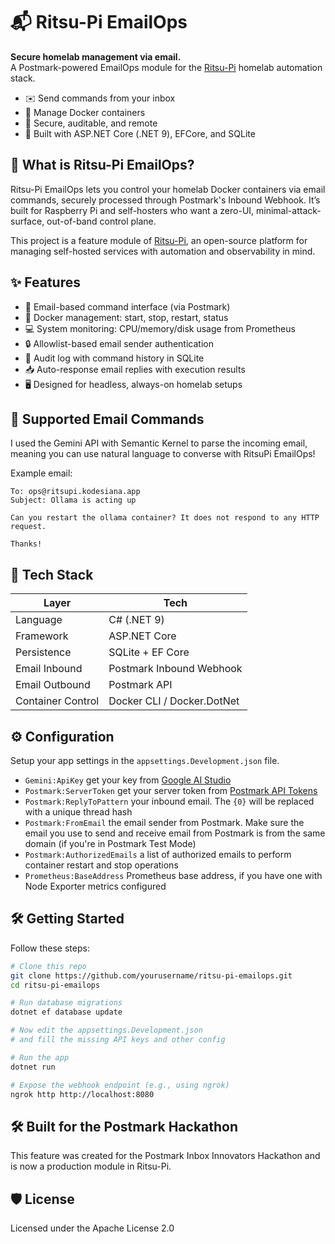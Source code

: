 # 📬 Ritsu-Pi EmailOps

**Secure homelab management via email.**  
A Postmark-powered EmailOps module for the [Ritsu-Pi](https://github.com/fahminlb33/ritsu-pi) homelab automation stack.

* ✉️ Send commands from your inbox  
* 🐳 Manage Docker containers  
* 🔐 Secure, auditable, and remote  
* 🧠 Built with ASP.NET Core (.NET 9), EFCore, and SQLite

## 🚀 What is Ritsu-Pi EmailOps?

Ritsu-Pi EmailOps lets you control your homelab Docker containers via email commands, securely processed through Postmark's Inbound Webhook. It’s built for Raspberry Pi and self-hosters who want a zero-UI, minimal-attack-surface, out-of-band control plane.

This project is a feature module of [Ritsu-Pi](https://github.com/yourusername/ritsu-pi), an open-source platform for managing self-hosted services with automation and observability in mind.

## ✨ Features

* 📩 Email-based command interface (via Postmark)
* 🐳 Docker management: start, stop, restart, status
* 💻 System monitoring: CPU/memory/disk usage from Prometheus
* 🔒 Allowlist-based email sender authentication
* 🧾 Audit log with command history in SQLite
* 📥 Auto-response email replies with execution results
* 🖥️ Designed for headless, always-on homelab setups

## 📨 Supported Email Commands

I used the Gemini API with Semantic Kernel to parse the incoming email, meaning you can use natural language to converse with RitsuPi EmailOps!

Example email:

```plain
To: ops@ritsupi.kodesiana.app
Subject: Ollama is acting up

Can you restart the ollama container? It does not respond to any HTTP request.

Thanks!
```

## 🧩 Tech Stack

| Layer | Tech |
|-------|------|
| Language | C# (.NET 9) |
| Framework | ASP.NET Core |
| Persistence | SQLite + EF Core |
| Email Inbound | Postmark Inbound Webhook |
| Email Outbound | Postmark API |
| Container Control | Docker CLI / Docker.DotNet |

## ⚙️ Configuration

Setup your app settings in the `appsettings.Development.json` file.

* `Gemini:ApiKey` get your key from [Google AI Studio](https://aistudio.google.com/app/apikey)
* `Postmark:ServerToken` get your server token from [Postmark API Tokens](https://account.postmarkapp.com)
* `Postmark:ReplyToPattern` your inbound email. The `{0}` will be replaced with a unique thread hash
* `Postmark:FromEmail` the email sender from Postmark. Make sure the email you use to send and receive email from Postmark is from the same domain (if you're in Postmark Test Mode)
* `Postmark:AuthorizedEmails` a list of authorized emails to perform container restart and stop operations
* `Prometheus:BaseAddress` Prometheus base address, if you have one with Node Exporter metrics configured

## 🛠️ Getting Started

Follow these steps:

```bash
# Clone this repo
git clone https://github.com/yourusername/ritsu-pi-emailops.git
cd ritsu-pi-emailops

# Run database migrations
dotnet ef database update

# Now edit the appsettings.Development.json
# and fill the missing API keys and other config

# Run the app
dotnet run

# Expose the webhook endpoint (e.g., using ngrok)
ngrok http http://localhost:8080
```

## 🛠 Built for the Postmark Hackathon

This feature was created for the Postmark Inbox Innovators Hackathon
and is now a production module in Ritsu-Pi.

## 🛡 License

Licensed under the Apache License 2.0
